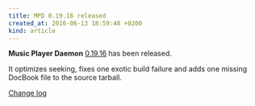 ```yaml
---
title: MPD 0.19.16 released
created_at: 2016-06-13 18:59:48 +0200
kind: article
---
```


**Music Player Daemon**
[0.19.16](/download/mpd/0.19/mpd-0.19.16.tar.xz)
has been released.

It optimizes seeking, fixes one exotic build failure and adds one
missing DocBook file to the source tarball.

[Change log](https://raw.githubusercontent.com/MusicPlayerDaemon/MPD/v0.19.16/NEWS)
